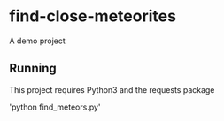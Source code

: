 # find-close-meteorites
A demo project

## Running

This project requires Python3 and the requests package

'python find_meteors.py'

